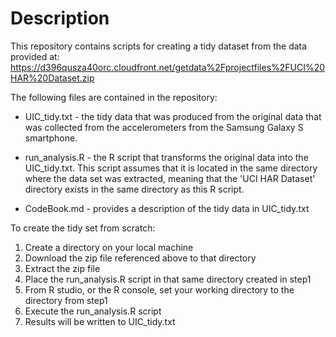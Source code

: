 # Description

This repository contains scripts for creating a tidy dataset from the data provided at:
https://d396qusza40orc.cloudfront.net/getdata%2Fprojectfiles%2FUCI%20HAR%20Dataset.zip 

The following files are contained in the repository:

* UIC_tidy.txt - the tidy data that was produced from the original data that was collected from the accelerometers from the Samsung Galaxy S smartphone. 

* run_analysis.R - the R script that transforms the original data into the UIC_tidy.txt. This script assumes that it is located in the same directory where the data set was extracted, meaning that the 'UCI HAR Dataset' directory exists in the same directory as this R script. 

* CodeBook.md - provides a description of the tidy data in UIC_tidy.txt


To create the tidy set from scratch:
1. Create a directory on your local machine
2. Download the zip file referenced above to that directory
3. Extract the zip file
4. Place the run_analysis.R script in that same directory created in step1
5. From R studio, or the R console, set your working directory to the directory from step1
6. Execute the run_analysis.R script
7. Results will be written to UIC_tidy.txt